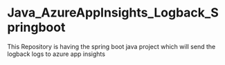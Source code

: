 # Java_AzureAppInsights_Logback_Springboot
This Repository is having the spring boot java project which will send the logback logs to azure app insights 
